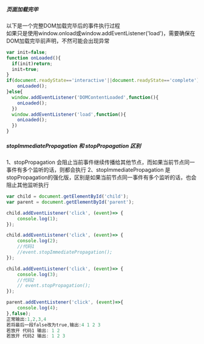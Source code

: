 
##### 页面加载完毕  

以下是一个完整DOM加载完毕后的事件执行过程  
如果只是使用window.onload或window.addEventListener('load')，需要确保在DOM加载完毕前声明，不然可能会出现异常  

```javascript
var init=false;
function onLoaded(){
  if(init)return;
  init=true;
}
if(document.readyState=='interactive'||document.readyState=='complete'){
    onLoaded();
}else{
  window.addEventListener('DOMContentLoaded',function(){
    onLoaded();
  })
  window.addEventListener('load',function(){
    onLoaded();
  })
}
```

##### stopImmediatePropagation 和 stopPropagation 区别
1、stopPropagation 会阻止当前事件继续传播给其他节点，而如果当前节点同一事件有多个监听的话，则都会执行
2、stopImmediatePropagation 是 stopPropagation的强化版，区别是如果当前节点同一事件有多个监听的话，也会阻止其他监听执行

~~~javascript
var child = document.getElementById('child');
var parent = document.getElementById('parent');

child.addEventListener('click', (event)=> {
    console.log(1);
});

child.addEventListener('click', (event)=> {
    console.log(2);
    //代码1
    //event.stopImmediatePropagation();
});

child.addEventListener('click', (event)=> {
    console.log(3);
    //代码2
    // event.stopPropagation();
});

parent.addEventListener('click', (event)=>{
    console.log(4);
},false);
正常输出:1,2,3,4
若将最后一段false改为true,输出:4 1 2 3
若放开 代码1 输出: 1 2 
若放开 代码2 输出: 1 2 3 
~~~